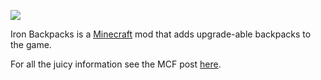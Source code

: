 ![](http://i.imgur.com/FNtJhyA.png)

Iron Backpacks is a [Minecraft](https://minecraft.net/) mod that adds upgrade-able backpacks to the game.

For all the juicy information see the MCF post [here](http://www.minecraftforum.net/forums/mapping-and-modding/minecraft-mods/2331340-iron-backpacks).






